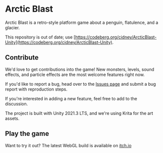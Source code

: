 # Arctic Blast

Arctic Blast is a retro-style platform game about a penguin, flatulence, and a glacier. 

This repository is out of date; use [https://codeberg.org/cidney/ArcticBlast-Unity](https://codeberg.org/cidney/ArcticBlast-Unity).

## Contribute

We'd love to get contributions into the game! New monsters, levels, sound effects, and particle effects are the most welcome features right now. 

If you'd like to report a bug, head over to the [Issues page](https://codeberg.org/cidney/ArcticBlast-Unity/issues) and submit a bug report with reproduction steps.

If you're interested in adding a new feature, feel free to add to the discussion.

The project is built with Unity 2021.3 LTS, and we're using Krita for the art assets.

## Play the game

Want to try it out? The latest WebGL build is available on [itch.io](http://cidney.itch.io/arctic-blast)
